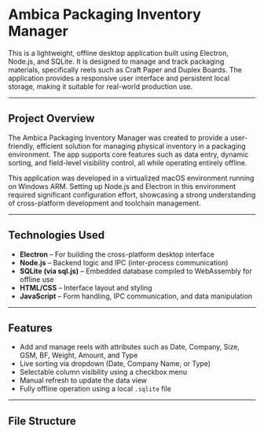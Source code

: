 # Ambica Packaging Inventory Manager

This is a lightweight, offline desktop application built using Electron, Node.js, and SQLite. It is designed to manage and track packaging materials, specifically reels such as Craft Paper and Duplex Boards. The application provides a responsive user interface and persistent local storage, making it suitable for real-world production use.

---

## Project Overview

The Ambica Packaging Inventory Manager was created to provide a user-friendly, efficient solution for managing physical inventory in a packaging environment. The app supports core features such as data entry, dynamic sorting, and field-level visibility control, all while operating entirely offline.

This application was developed in a virtualized macOS environment running on Windows ARM. Setting up Node.js and Electron in this environment required significant configuration effort, showcasing a strong understanding of cross-platform development and toolchain management.

---

## Technologies Used

- **Electron** – For building the cross-platform desktop interface
- **Node.js** – Backend logic and IPC (inter-process communication)
- **SQLite (via sql.js)** – Embedded database compiled to WebAssembly for offline use
- **HTML/CSS** – Interface layout and styling
- **JavaScript** – Form handling, IPC communication, and data manipulation

---

## Features

- Add and manage reels with attributes such as Date, Company, Size, GSM, BF, Weight, Amount, and Type
- Live sorting via dropdown (Date, Company Name, or Type)
- Selectable column visibility using a checkbox menu
- Manual refresh to update the data view
- Fully offline operation using a local `.sqlite` file

---

## File Structure

